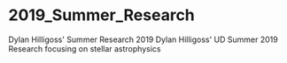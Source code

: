 # 2019_Summer_Research
Dylan Hilligoss' Summer Research 2019 
Dylan Hilligoss' UD Summer 2019 Research focusing on stellar astrophysics
